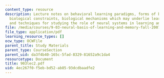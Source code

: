 ```yaml
---
content_type: resource
description: Lecture notes on behavioral learning paradigms, forms of behavioral learning,
  biological constraints, biological mechanisms which may underlie learning and memory,
  and techniques for studying the role of neural systems in learning and memory.
file: /media/courses/9-03-neural-basis-of-learning-and-memory-fall-2007/4ec267f0f5ebbd52ab8593dcdbaadfe2_903lec2.pdf
file_type: application/pdf
learning_resource_types: []
ocw_type: OCWFile
parent_title: Study Materials
parent_type: CourseSection
parent_uid: da3f4b40-165c-5fad-8329-81652a9c1da4
resourcetype: Document
title: 903lec2.pdf
uid: 4ec267f0-f5eb-bd52-ab85-93dcdbaadfe2
---
```

